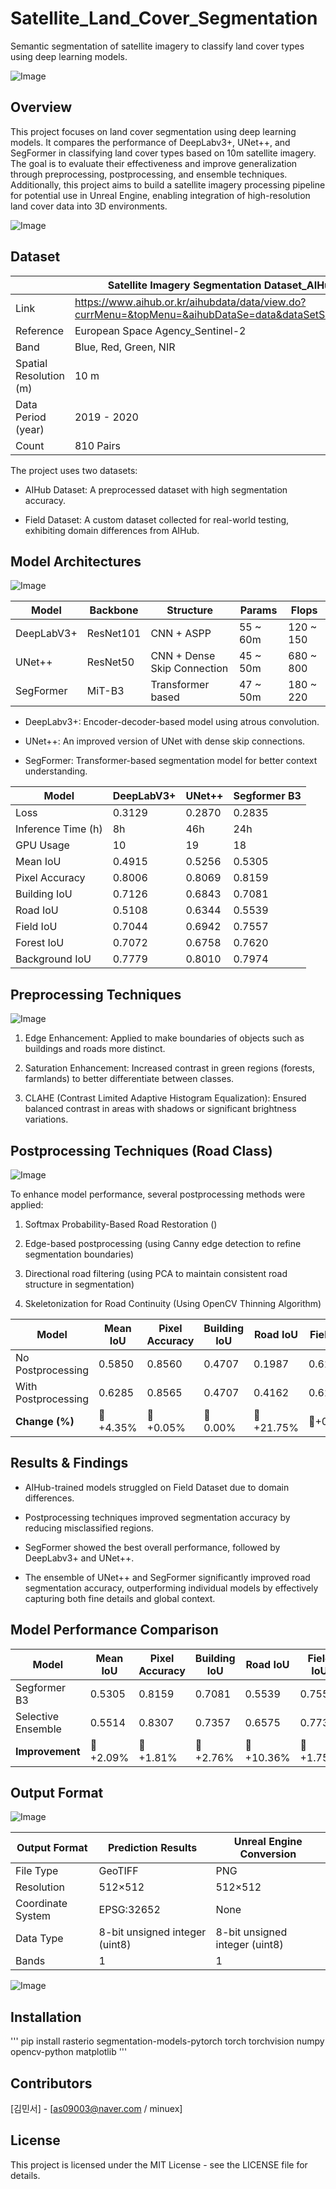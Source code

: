 # Satellite_Land_Cover_Segmentation
Semantic segmentation of satellite imagery to classify land cover types using deep learning models.

![Image](https://github.com/user-attachments/assets/8291f340-3786-4e67-88e4-a1dcfa63bae4)

## Overview

This project focuses on land cover segmentation using deep learning models. It compares the performance of DeepLabv3+, UNet++, and SegFormer in classifying land cover types based on 10m satellite imagery. 
The goal is to evaluate their effectiveness and improve generalization through preprocessing, postprocessing, and ensemble techniques.
Additionally, this project aims to build a satellite imagery processing pipeline for potential use in Unreal Engine, enabling integration of high-resolution land cover data into 3D environments.

![Image](https://github.com/user-attachments/assets/f5d1ec33-3e7d-41d3-8bf2-1292984ae1dd)

## Dataset

|                        | Satellite Imagery Segmentation Dataset_AIHub                                                        |
|------------------------|-----------------------------------------------------------------------------------------------------|
| Link                   | https://www.aihub.or.kr/aihubdata/data/view.do?currMenu=&topMenu=&aihubDataSe=data&dataSetSn=71361  |
| Reference              | European Space Agency_Sentinel-2                                                                    |
| Band                   | Blue, Red, Green, NIR                                                                               |
| Spatial Resolution (m) | 10 m                                                                                                |
| Data Period (year)     | 2019 - 2020                                                                                         |
| Count                  | 810 Pairs                                                                                           |

The project uses two datasets:

- AIHub Dataset: A preprocessed dataset with high segmentation accuracy.

- Field Dataset: A custom dataset collected for real-world testing, exhibiting domain differences from AIHub.

## Model Architectures

![Image](https://github.com/user-attachments/assets/b8c0d7d6-0c69-4133-9b81-8f1dc0b01b60)

| Model      | Backbone  | Structure                   | Params   | Flops     |
|------------|-----------|-----------------------------|----------|-----------|
| DeepLabV3+ | ResNet101 | CNN + ASPP                  | 55 ~ 60m | 120 ~ 150 |
| UNet++     | ResNet50  | CNN + Dense Skip Connection | 45 ~ 50m | 680 ~ 800 |
| SegFormer  | MiT-B3    | Transformer based           | 47 ~ 50m | 180 ~ 220 |

- DeepLabv3+: Encoder-decoder-based model using atrous convolution.

- UNet++: An improved version of UNet with dense skip connections.

- SegFormer: Transformer-based segmentation model for better context understanding.

| Model       | DeepLabV3+ | UNet++  | Segformer B3 |
|------------|------------|--------|--------------|
| Loss       | 0.3129     | 0.2870 | 0.2835       |
| Inference Time (h) | 8h | 46h | 24h |
| GPU Usage  | 10        | 19     | 18           |
| Mean IoU   | 0.4915     | 0.5256 | 0.5305       |
| Pixel Accuracy | 0.8006 | 0.8069 | 0.8159       |
| Building IoU | 0.7126 | 0.6843 | 0.7081       |
| Road IoU   | 0.5108     | 0.6344 | 0.5539       |
| Field IoU  | 0.7044     | 0.6942 | 0.7557       |
| Forest IoU | 0.7072     | 0.6758 | 0.7620       |
| Background IoU | 0.7779 | 0.8010 | 0.7974       |

## Preprocessing Techniques

![Image](https://github.com/user-attachments/assets/27e30128-ecc9-4d36-9550-07dd76f9e0a3)

1. Edge Enhancement: Applied to make boundaries of objects such as buildings and roads more distinct.

2. Saturation Enhancement: Increased contrast in green regions (forests, farmlands) to better differentiate between classes.

3. CLAHE (Contrast Limited Adaptive Histogram Equalization): Ensured balanced contrast in areas with shadows or significant brightness variations.


## Postprocessing Techniques (Road Class)

![Image](https://github.com/user-attachments/assets/ca561f68-5360-4d66-93e0-9f17f15470f9)

To enhance model performance, several postprocessing methods were applied:

1. Softmax Probability-Based Road Restoration ()

2. Edge-based postprocessing (using Canny edge detection to refine segmentation boundaries)

3. Directional road filtering (using PCA to maintain consistent road structure in segmentation)

4. Skeletonization for Road Continuity (Using OpenCV Thinning Algorithm)

| Model       | Mean IoU | Pixel Accuracy | Building IoU | Road IoU | Field IoU | Forest IoU | Background IoU |
|------------|---------|---------------|--------------|----------|----------|-----------|---------------|
| No Postprocessing | 0.5850  | 0.8560        | 0.4707       | 0.1987   | 0.6266   | 0.8284    | 0.8004        |
| With Postprocessing | 0.6285  | 0.8565        | 0.4707       | 0.4162   | 0.6266   | 0.8284    | 0.8006        |
| **Change (%)**  | 🔺 +4.35% | 🔺 +0.05% | 🔺 0.00% | 🔺 +21.75% | 🔺+0.00% | 🔻 0.00% | 🔻 +0.02% |

## Results & Findings

- AIHub-trained models struggled on Field Dataset due to domain differences.

- Postprocessing techniques improved segmentation accuracy by reducing misclassified regions.

- SegFormer showed the best overall performance, followed by DeepLabv3+ and UNet++.

- The ensemble of UNet++ and SegFormer significantly improved road segmentation accuracy, outperforming individual models by effectively capturing both fine details and global context.

## Model Performance Comparison

| Model                | Mean IoU | Pixel Accuracy | Building IoU | Road IoU | Field IoU | Forest IoU | Background IoU |
|----------------------|---------|---------------|--------------|----------|----------|-----------|---------------|
| Segformer B3        | 0.5305  | 0.8159        | 0.7081       | 0.5539   | 0.7557   | 0.7620    | 0.7974        |
| Selective Ensemble  | 0.5514  | 0.8307        | 0.7357       | 0.6575   | 0.7732   | 0.7457    | 0.8110        |
| **Improvement**     | 🔺 +2.09% | 🔺 +1.81% | 🔺 +2.76% | 🔺 +10.36% | 🔺 +1.75% | 🔻 -2.13% | 🔺 +1.71% |

## Output Format

![Image](https://github.com/user-attachments/assets/eb646d43-398d-4305-a3df-3be35d7fca56)

| Output Format  | Prediction Results | Unreal Engine Conversion |
|---------------|------------------|--------------------------|
| File Type    | GeoTIFF           | PNG                      |
| Resolution   | 512×512           | 512×512                  |
| Coordinate System | EPSG:32652    | None                     |
| Data Type    | 8-bit unsigned integer (uint8) | 8-bit unsigned integer (uint8) |
| Bands        | 1                 | 1                        |

![Image](https://github.com/user-attachments/assets/f2cf08cb-d112-431d-b0a4-683d372347bf)

## Installation 
'''
pip install rasterio segmentation-models-pytorch torch torchvision numpy opencv-python matplotlib
'''

## Contributors

[김민서] - [as09003@naver.com / minuex]

## License

This project is licensed under the MIT License - see the LICENSE file for details.





